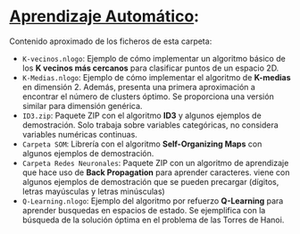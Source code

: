 # [Aprendizaje Automático](http://www.cs.us.es/~fsancho/?e=75):
  
Contenido aproximado de los ficheros de esta carpeta:

+ `K-vecinos.nlogo`: Ejemplo de cómo implementar un algoritmo básico de los **K vecinos más cercanos** para clasificar puntos de un espacio 2D.
+ `K-Medias.nlogo`: Ejemplo de cómo implementar el algoritmo de **K-medias** en dimensión 2. Además, presenta una primera aproximación a encontrar el número de clusters óptimo. Se proporciona una versión similar para dimensión genérica.
+ `ID3.zip`: Paquete ZIP con el algoritmo **ID3** y algunos ejemplos de demostración. Solo trabaja sobre variables categóricas, no considera variables numéricas continuas.
+ `Carpeta SOM`: Librería con el algoritmo **Self-Organizing Maps** con algunos ejemplos de demostración.
+ `Carpeta Redes Neuronales`: Paquete ZIP con un algoritmo de aprendizaje que hace uso de **Back Propagation** para aprender caracteres. viene con algunos ejemplos de demostración que se pueden precargar (dígitos, letras mayúsculas y letras minúsculas) 
+ `Q-Learning.nlogo`: Ejemplo del algoritmo por refuerzo **Q-Learning** para aprender busquedas en espacios de estado. Se ejemplifica con la búsqueda de la solución óptima en el problema de las Torres de Hanoi.
